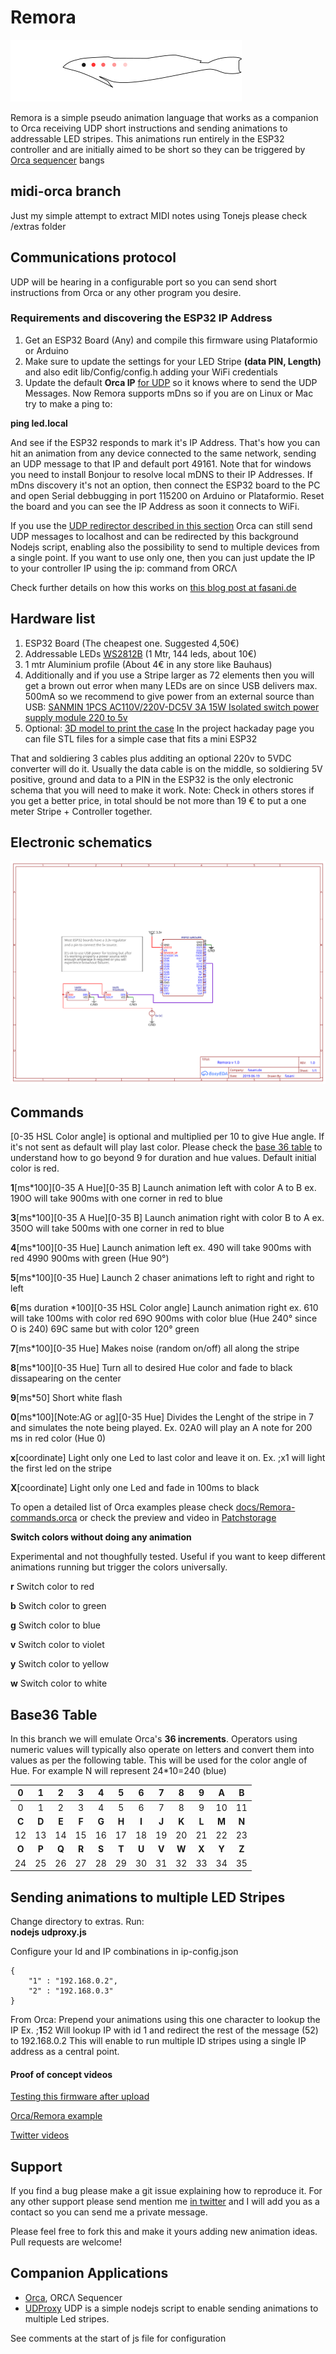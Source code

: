 # Remora

![Remora Logo](/extras/img/remora-370.png)

Remora is a simple pseudo animation language that works as a companion to Orca receiving UDP short instructions and sending animations to addressable LED stripes.
This animations run entirely in the ESP32 controller and are initially aimed to be short so they can be triggered by [Orca sequencer](https://github.com/hundredrabbits/Orca) bangs

## midi-orca branch

Just my simple attempt to extract MIDI notes using Tonejs please check /extras folder

## Communications protocol

UDP will be hearing in a configurable port so you can send short instructions from Orca or any other program you desire.

### Requirements and discovering the ESP32 IP Address

1. Get an ESP32 Board (Any) and compile this firmware using Plataformio or Arduino
2. Make sure to update the settings for your LED Stripe **(data PIN, Length)** and also edit lib/Config/config.h adding your WiFi credentials
3. Update the default **Orca IP** [for UDP](https://github.com/hundredrabbits/Orca/issues/135) so it knows where to send the UDP Messages. Now Remora supports mDns so if you are on Linux or Mac try to make a ping to: 

**ping led.local**

And see if the ESP32 responds to mark it's IP Address. That's how you can hit an animation from any device connected to the same network, sending an UDP message to that IP and default port 49161. Note that for windows you need to install Bonjour to resolve local mDNS to their IP Addresses. If mDns discovery it's not an option, then connect the ESP32 board to the PC and open Serial debbugging in port 115200 on Arduino or Plataformio. Reset the board and you can see the IP Address as soon it connects to WiFi.

If you use the [UDP redirector described in this section](#sending-animations-to-multiple-led-stripes) Orca can still send UDP messages to localhost and can be redirected by this background Nodejs script, enabling also the possibility to send to multiple devices from a single point. If you want to use only one, then you can just update the IP to your controller IP using the ip: command from ORCΛ

Check further details on how this works on [this blog post at fasani.de](https://fasani.de/2019/06/24/met-remora-a-simple-firmware-and-language-to-launch-addressable-led-animations-from-orc%ce%bb/)

## Hardware list

1. ESP32 Board (The cheapest one. Suggested 4,50€)
2. Addressable LEDs [WS2812B](https://www.aliexpress.com/item/Individually-Addressable-RGB-LED-Strip-Light-WS2812B-SK6812-LED-Stripe-DC-5V-5050-Waterproof-Diode-Flexible/32864337987.html) (1 Mtr, 144 leds, about 10€)
3. 1 mtr Aluminium profile (About 4€ in any store like Bauhaus)
4. Additionally and if you use a Stripe larger as 72 elements then you will get a brown out error when many LEDs are on since USB delivers max. 500mA so we recommend to give power from an external source than USB:
   [SANMIN 1PCS AC110V/220V-DC5V 3A 15W Isolated switch power supply module 220 to 5v](https://www.aliexpress.com/item/SANMIN-1PCS-AC110V-220V-DC5V-3A-15W-Isolated-switch-power-supply-module-220-to-5v-black/32842935108.html)
5. Optional: [3D model to print the case](https://hackaday.io/project/166146-remora) In the project hackaday page you can file STL files for a simple case that fits a mini ESP32 

That and soldiering 3 cables plus additing an optional 220v to 5VDC converter will do it. Usually the data cable is on the middle, so soldiering 5V positive, ground and data to a PIN in the ESP32 is the only electronic schema that you will need to make it work. 
Note: Check in others stores if you get a better price, in total should be not more than 19 € to put a one meter Stripe + Controller together.

## Electronic schematics

![Schematics](/docs/Schematic_Remora.svg)

## Commands

[0-35 HSL Color angle] is optional and multiplied per 10 to give Hue angle. If it's not sent as default will play last color. Please check the [base 36 table](#base36-table) to understand how to go beyond 9 for duration and hue values. Default initial color is red.

**1**[ms*100][0-35 A Hue][0-35 B] Launch animation left with color A to B ex. 190O will take 900ms with one corner in red to blue 

**3**[ms*100][0-35 A Hue][0-35 B] Launch animation right with color B to A ex. 350O will take 500ms with one corner in red to blue 

**4**[ms*100][0-35 Hue] Launch animation left ex. 490 will take 900ms with red
4990 900ms with green (Hue 90°)

**5**[ms*100][0-35 Hue] Launch 2 chaser animations left to right and right to left

**6**[ms duration *100][0-35 HSL Color angle] Launch animation right ex. 
610 will take 100ms with color red
69O 900ms with color blue (Hue 240° since O is 240)
69C same but with color 120° green

**7**[ms*100][0-35 Hue] Makes noise (random on/off) all along the stripe

**8**[ms*100][0-35 Hue] Turn all to desired Hue color and fade to black dissapearing on the center

**9**[ms*50] Short white flash

**0**[ms*100][Note:AG or ag][0-35 Hue] Divides the Lenght of the stripe in 7 and simulates the note being played. Ex. 02A0 will play an A note for 200 ms in red color (Hue 0)

**x**[coordinate] Light only one Led to last color and leave it on. Ex. ;x1 will light the first led on the stripe

**X**[coordinate] Light only one Led and fade in 100ms to black

To open a detailed list of Orca examples please check [docs/Remora-commands.orca](docs/Remora-commands.orca) or check the preview and video in [Patchstorage](https://patchstorage.com/remora-udp-animations/)

**Switch colors without doing any animation**

Experimental and not thoughfully tested. Useful if you want to keep different animations running but trigger the colors universally.

**r** Switch color to red

**b** Switch color to green

**g** Switch color to blue

**v** Switch color to violet

**y** Switch color to yellow

**w** Switch color to white

## Base36 Table

In this branch we will emulate Orca's **36 increments**. Operators using numeric values will typically also operate on letters and convert them into values as per the following table.
This will be used for the color angle of Hue. For example N will represent 24*10=240 (blue)

| **0** | **1** | **2** | **3** | **4** | **5** | **6** | **7** | **8** | **9** | **A** | **B**  | 
| :-:   | :-:   | :-:   | :-:   | :-:   | :-:   | :-:   | :-:   | :-:   | :-:   | :-:   | :-:    | 
| 0     | 1     | 2     | 3     | 4     | 5     | 6     | 7     | 8     | 9     | 10    | 11     |
| **C** | **D** | **E** | **F** | **G** | **H** | **I** | **J** | **K** | **L** | **M** | **N**  |
| 12    | 13    | 14    | 15    | 16    | 17    | 18    | 19    | 20    | 21    | 22    | 23     |
| **O** | **P** | **Q** | **R** | **S** | **T** | **U** | **V** | **W** | **X** | **Y** | **Z**  | 
| 24    | 25    | 26    | 27    | 28    | 29    | 30    | 31    | 32    | 33    | 34    | 35     |


## Sending animations to multiple LED Stripes

Change directory to extras. Run:   
**nodejs udproxy.js**

Configure your Id and IP combinations in ip-config.json 

    {
        "1" : "192.168.0.2", 
        "2" : "192.168.0.3" 
    }
  
 From Orca: Prepend your animations using this one character to lookup the IP 
 Ex.  ;**1**52  Will lookup IP with id 1 and redirect the rest of the message (52) to 192.168.0.2
 This will enable to run multiple ID stripes using a single IP address as a central point.
 
#### Proof of concept videos

[Testing this firmware after upload](https://www.youtube.com/watch?v=ZHNhSbunzAY)

[Orca/Remora example](https://www.youtube.com/watch?v=C8OmwIaXQIE)

[Twitter videos](https://twitter.com/martinfasani/media)

## Support 

If you find a bug please make a git issue explaining how to reproduce it. For any other support please send mention me [in twitter](https://twitter.com/martinfasani) and I will add you as a contact so you can send me a private message. 

Please feel free to fork this and make it yours adding new animation ideas. Pull requests are welcome!

## Companion Applications

- [Orca](https://github.com/hundredrabbits/orca), ORCΛ Sequencer
- [UDProxy](/extras) UDP is a simple nodejs script to enable sending animations to multiple Led stripes. 

See comments at the start of js file for configuration
